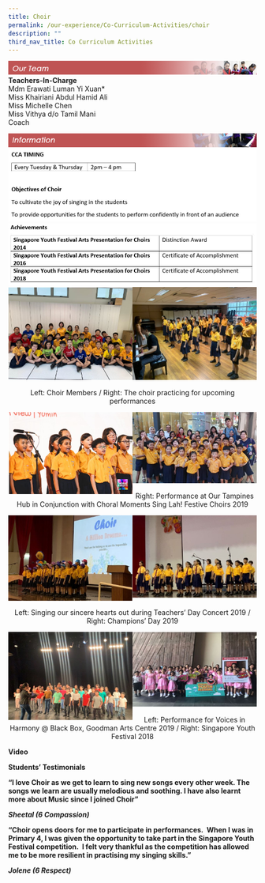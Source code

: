 ```yaml
---
title: Choir
permalink: /our-experience/Co-Curriculum-Activities/choir
description: ""
third_nav_title: Co Curriculum Activities
---
```

![](/images/ourteam_choir.png)
**Teachers-In-Charge**  
Mdm Erawati Luman Yi Xuan\*  
Miss Khairiani Abdul Hamid Ali  
Miss Michelle Chen  
Miss Vithya d/o Tamil Mani  
Coach

![](/images/information_choir.png)
![](/images/School%20Choir%202020a.jpeg)
![](/images/School%20Choir%202020b.jpeg)
<img src="/images/School%20Choir%202020c.jpeg" 
     style="width:50%;float:left">
		 <img src="/images/School%20Choir%202020d.jpeg" 
     style="width:50%">
		 
<center> Left: Choir Members / Right: The choir practicing for upcoming performances </center>


<img src="/images/School%20Choir%202020e.jpeg" 
     style="width:50%;float:left">
		 <img src="/images/School%20Choir%202020f.jpeg" 
     style="width:50%">
		 
<center> Right: Performance at Our Tampines Hub in Conjunction with Choral Moments Sing Lah! Festive Choirs 2019 </center>

<img src="/images/School%20Choir%202020g.jpeg" 
     style="width:50%;float:left">
		 <img src="/images/School%20Choir%202020h.jpeg" 
     style="width:50%">
		 
<center> Left: Singing our sincere hearts out during Teachers’ Day Concert 2019 / Right: Champions’ Day 2019 </center>

<img src="/images/School%20Choir%202020i.jpeg" 
     style="width:50%;float:left">
		 <img src="/images/School%20Choir%202020j.jpeg" 
     style="width:50%">
		 
<center> Left: Performance for Voices in Harmony @ Black Box, Goodman Arts Centre 2019 / Right: Singapore Youth Festival 2018 </center>

**Video**

**Students’ Testimonials**

**“I love Choir as we get to learn to sing new songs every other week. The songs we learn are usually melodious and soothing. I have also learnt more about Music since I joined Choir”**

**_Sheetal (6 Compassion)_**

**“Choir opens doors for me to participate in performances.  When I was in Primary 4, I was given the opportunity to take part in the Singapore Youth Festival competition.  I felt very thankful as the competition has allowed me to be more resilient in practising my singing skills.”**

**_Jolene (6 Respect)_**